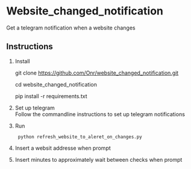 # Website_changed_notification
Get a telegram notification when a website changes

## Instructions
1) Install 


    git clone https://github.com/Onr/website_changed_notification.git
    
    cd website_changed_notification
    
    pip install -r requirements.txt
2) Set up telegram  
Follow the commandline instructions to set up telegram notifications

3) Run 
    
        python refresh_website_to_aleret_on_changes.py

4) Insert a websit addresse when prompt
5) Insert minutes to approximately wait between checks when prompt
